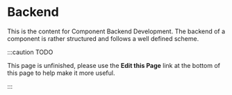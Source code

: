 Backend
=======
This is the content for Component Backend Development.
The backend of a component is rather structured and follows a well defined scheme. 


:::caution TODO

This page is unfinished, please use the **Edit this Page** link at the bottom of this page to help make it more useful.

:::


